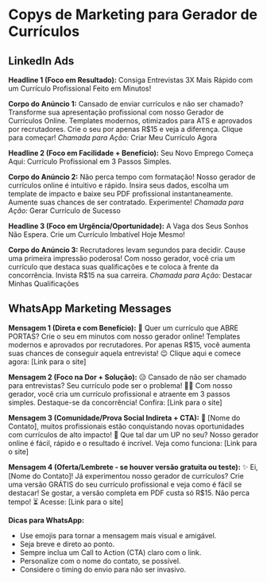 # Copys de Marketing para Gerador de Currículos

## LinkedIn Ads

**Headline 1 (Foco em Resultado):**
Consiga Entrevistas 3X Mais Rápido com um Currículo Profissional Feito em Minutos!

**Corpo do Anúncio 1:**
Cansado de enviar currículos e não ser chamado? Transforme sua apresentação profissional com nosso Gerador de Currículos Online. Templates modernos, otimizados para ATS e aprovados por recrutadores. Crie o seu por apenas R$15 e veja a diferença. Clique para começar!
*Chamada para Ação:* Criar Meu Currículo Agora

**Headline 2 (Foco em Facilidade + Benefício):**
Seu Novo Emprego Começa Aqui: Currículo Profissional em 3 Passos Simples.

**Corpo do Anúncio 2:**
Não perca tempo com formatação! Nosso gerador de currículos online é intuitivo e rápido. Insira seus dados, escolha um template de impacto e baixe seu PDF profissional instantaneamente. Aumente suas chances de ser contratado. Experimente!
*Chamada para Ação:* Gerar Currículo de Sucesso

**Headline 3 (Foco em Urgência/Oportunidade):**
A Vaga dos Seus Sonhos Não Espera. Crie um Currículo Imbatível Hoje Mesmo!

**Corpo do Anúncio 3:**
Recrutadores levam segundos para decidir. Cause uma primeira impressão poderosa! Com nosso gerador, você cria um currículo que destaca suas qualificações e te coloca à frente da concorrência. Invista R$15 na sua carreira.
*Chamada para Ação:* Destacar Minhas Qualificações

## WhatsApp Marketing Messages

**Mensagem 1 (Direta e com Benefício):**
🚀 Quer um currículo que ABRE PORTAS? Crie o seu em minutos com nosso gerador online! Templates modernos e aprovados por recrutadores. Por apenas R$15, você aumenta suas chances de conseguir aquela entrevista! 😉 Clique aqui e comece agora: [Link para o site]

**Mensagem 2 (Foco na Dor + Solução):**
😥 Cansado de não ser chamado para entrevistas? Seu currículo pode ser o problema! 📄✨ Com nosso gerador, você cria um currículo profissional e atraente em 3 passos simples. Destaque-se da concorrência! Confira: [Link para o site]

**Mensagem 3 (Comunidade/Prova Social Indireta + CTA):**
👋 [Nome do Contato], muitos profissionais estão conquistando novas oportunidades com currículos de alto impacto! 💼 Que tal dar um UP no seu? Nosso gerador online é fácil, rápido e o resultado é incrível. Veja como funciona: [Link para o site]

**Mensagem 4 (Oferta/Lembrete - se houver versão gratuita ou teste):**
✨ Ei, [Nome do Contato]! Já experimentou nosso gerador de currículos? Crie uma versão GRÁTIS do seu currículo profissional e veja como é fácil se destacar! Se gostar, a versão completa em PDF custa só R$15. Não perca tempo! ⏳ Acesse: [Link para o site]

**Dicas para WhatsApp:**
*   Use emojis para tornar a mensagem mais visual e amigável.
*   Seja breve e direto ao ponto.
*   Sempre inclua um Call to Action (CTA) claro com o link.
*   Personalize com o nome do contato, se possível.
*   Considere o timing do envio para não ser invasivo.

